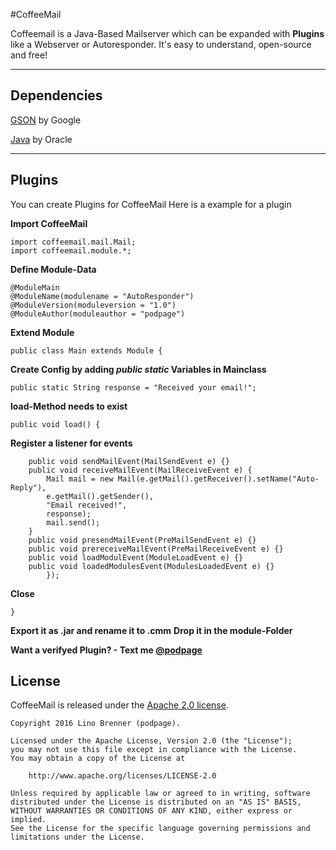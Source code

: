 #CoffeeMail

Coffeemail is a Java-Based Mailserver which can be expanded with **Plugins** like a Webserver or Autoresponder. It's easy to understand, open-source and free!

----------

Dependencies
-------------
[GSON](https://github.com/google/gson) by Google

[Java](https://www.java.com/en/) by Oracle

----------
Plugins
-------------

You can create Plugins for CoffeeMail
Here is a example for a plugin

**Import CoffeeMail**
```
import coffeemail.mail.Mail;
import coffeemail.module.*;
```

**Define Module-Data**
```
@ModuleMain
@ModuleName(modulename = "AutoResponder")	
@ModuleVersion(moduleversion = "1.0")
@ModuleAuthor(moduleauthor = "podpage")
```

**Extend Module**	
```
public class Main extends Module {
```

**Create Config by adding *public static* Variables in Mainclass**
```
public static String response = "Received your email!";
```

**load-Method needs to exist**
```
public void load() {
```

**Register a listener for events**

```addListener(new Listener() {
	public void sendMailEvent(MailSendEvent e) {}
	public void receiveMailEvent(MailReceiveEvent e) {
		Mail mail = new Mail(e.getMail().getReceiver().setName("Auto-Reply"), 
		e.getMail().getSender(),
		"Email received!",
		response);
		mail.send();
	}
	public void presendMailEvent(PreMailSendEvent e) {}
	public void prereceiveMailEvent(PreMailReceiveEvent e) {}
	public void loadModulEvent(ModuleLoadEvent e) {}
	public void loadedModulesEvent(ModulesLoadedEvent e) {}
		});
```

**Close**

```}
}
```

**Export it as .jar and rename it to .cmm**
**Drop it in the module-Folder**

**Want a verifyed Plugin? - Text me [@podpage](https://twitter.com/podpage)**

License
-------------

CoffeeMail is released under the [Apache 2.0 license](LICENSE).

```
Copyright 2016 Lino Brenner (podpage).

Licensed under the Apache License, Version 2.0 (the "License");
you may not use this file except in compliance with the License.
You may obtain a copy of the License at

    http://www.apache.org/licenses/LICENSE-2.0

Unless required by applicable law or agreed to in writing, software
distributed under the License is distributed on an "AS IS" BASIS,
WITHOUT WARRANTIES OR CONDITIONS OF ANY KIND, either express or implied.
See the License for the specific language governing permissions and
limitations under the License.
```